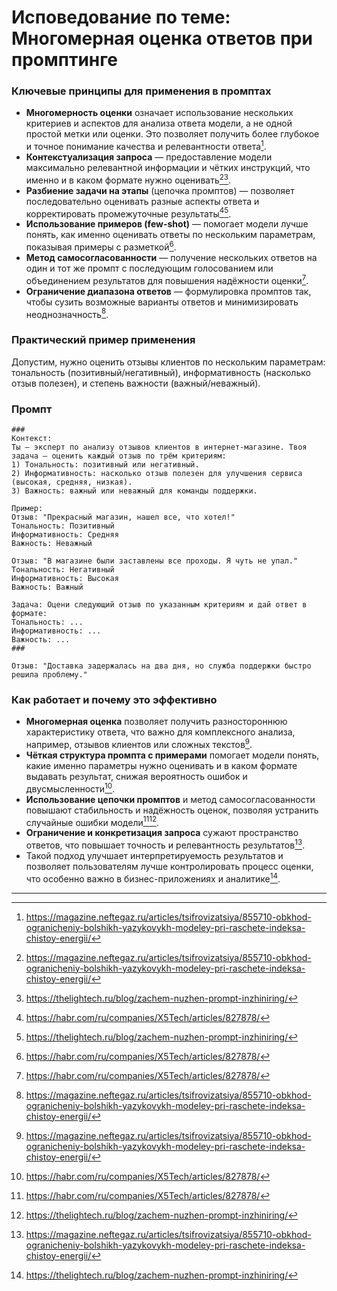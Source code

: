 Исповедование по теме: Многомерная оценка ответов при промптинге
=============================================================

### Ключевые принципы для применения в промптах

- **Многомерность оценки** означает использование нескольких критериев и аспектов для анализа ответа модели, а не одной простой метки или оценки. Это позволяет получить более глубокое и точное понимание качества и релевантности ответа[^5].
- **Контекстуализация запроса** — предоставление модели максимально релевантной информации и чётких инструкций, что именно и в каком формате нужно оценивать[^5][^4].
- **Разбиение задачи на этапы** (цепочка промптов) — позволяет последовательно оценивать разные аспекты ответа и корректировать промежуточные результаты[^1][^4].
- **Использование примеров (few-shot)** — помогает модели лучше понять, как именно оценивать ответы по нескольким параметрам, показывая примеры с разметкой[^1].
- **Метод самосогласованности** — получение нескольких ответов на один и тот же промпт с последующим голосованием или объединением результатов для повышения надёжности оценки[^1].
- **Ограничение диапазона ответов** — формулировка промптов так, чтобы сузить возможные варианты ответов и минимизировать неоднозначность[^5].


### Практический пример применения

Допустим, нужно оценить отзывы клиентов по нескольким параметрам: тональность (позитивный/негативный), информативность (насколько отзыв полезен), и степень важности (важный/неважный).

### Промпт

```
###
Контекст:
Ты — эксперт по анализу отзывов клиентов в интернет-магазине. Твоя задача — оценить каждый отзыв по трём критериям: 
1) Тональность: позитивный или негативный.
2) Информативность: насколько отзыв полезен для улучшения сервиса (высокая, средняя, низкая).
3) Важность: важный или неважный для команды поддержки.

Пример:
Отзыв: "Прекрасный магазин, нашел все, что хотел!"
Тональность: Позитивный
Информативность: Средняя
Важность: Неважный

Отзыв: "В магазине были заставлены все проходы. Я чуть не упал."
Тональность: Негативный
Информативность: Высокая
Важность: Важный

Задача: Оцени следующий отзыв по указанным критериям и дай ответ в формате:
Тональность: ...
Информативность: ...
Важность: ...
###

Отзыв: "Доставка задержалась на два дня, но служба поддержки быстро решила проблему."
```


### Как работает и почему это эффективно

- **Многомерная оценка** позволяет получить разностороннюю характеристику ответа, что важно для комплексного анализа, например, отзывов клиентов или сложных текстов[^5].
- **Чёткая структура промпта с примерами** помогает модели понять, какие именно параметры нужно оценивать и в каком формате выдавать результат, снижая вероятность ошибок и двусмысленности[^1].
- **Использование цепочки промптов** и метод самосогласованности повышают стабильность и надёжность оценок, позволяя устранить случайные ошибки модели[^1][^4].
- **Ограничение и конкретизация запроса** сужают пространство ответов, что повышает точность и релевантность результатов[^5].
- Такой подход улучшает интерпретируемость результатов и позволяет пользователям лучше контролировать процесс оценки, что особенно важно в бизнес-приложениях и аналитике[^4].

---

[^1]: https://habr.com/ru/companies/X5Tech/articles/827878/

[^2]: https://tiendil.org/ru/posts/my-gpts

[^3]: https://habr.com/ru/companies/otus/articles/886696/

[^4]: https://thelightech.ru/blog/zachem-nuzhen-prompt-inzhiniring/

[^5]: https://magazine.neftegaz.ru/articles/tsifrovizatsiya/855710-obkhod-ogranicheniy-bolshikh-yazykovykh-modeley-pri-raschete-indeksa-chistoy-energii/

[^6]: https://sysblok.ru/knowhow/kak-mozhno-uluchshit-otvety-jazykovyh-modelej-gajd-po-promtam/

[^7]: https://www.promptingguide.ai/ru/techniques

[^8]: https://mgppu.ru/resources/files/fkc_metod/2.3.2%20%D0%9F%D0%A1%D0%98%D0%A5%D0%9E%D0%94%D0%98%D0%90%D0%93%D0%9D%D0%9E%D0%A1%D0%A2%D0%98%D0%A7%D0%95%D0%A1%D0%9A%D0%90%D0%AF%20%D0%9C%D0%95%D0%A2%D0%9E%D0%94%D0%98%D0%9A%D0%90%20%D0%94%D0%9B%D0%AF%20%D0%9C%D0%9D%D0%9E%D0%93%D0%9E%D0%9C%D0%95%D0%A0%D0%9D%D0%9E%D0%99%20%D0%9E%D0%A6%D0%95%D0%9D%D0%9A%D0%98%20%D0%94%D0%95%D0%A2%D0%A1%D0%9A%D0%9E%D0%99%20%D0%A2%D0%A0%D0%95%D0%92%D0%9E%D0%96%D0%9D%D0%9E%D0%A1%D0%A2%D0%98.docx

